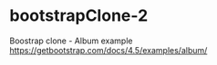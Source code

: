 # bootstrapClone-2
Boostrap clone - Album example https://getbootstrap.com/docs/4.5/examples/album/
